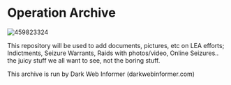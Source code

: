 # Operation Archive 

![459823324](https://github.com/user-attachments/assets/2da789d8-0577-473f-be8b-e329a3345ea8)

This repository will be used to add documents, pictures, etc on LEA efforts; Indictments, Seizure Warrants, Raids with photos/video, Online Seizures.. the juicy stuff we all want to see, not the boring stuff.

This archive is run by Dark Web Informer (darkwebinformer.com)
